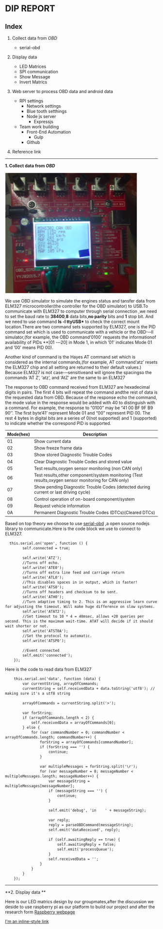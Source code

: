 # DIP REPORT

## Index
1. Collect data from _OBD_
	* serial-obd
	
2. Display data 
	* LED Matrices 
	* SPI communication
	* Show Message
	* Invert Matrics
	
3. Web server to process OBD data and android data
	* RPI settings
		* Network settings
		* Blue tooth setthings
		* Node js server
			* Expressjs
	* Team work building
		* Front-End Automation
			* Gulp
		* Github
		
4. Reference link

---

 
**1. Collect data from _OBD_**

![](obd.png)

We use OBD simulator to simulate the engines status and tansfer data from ELM327 microcontroller(the controller for the OBD simulator) to USB.To communicate with ELM327 to computer through serial connection ,we need to set the baud rate to **38400**,**8** data bits,**no parity** bits and **1** stop bit. And we need to use command **ls -l ttyUSB\*** to check the correct mount location.There are two command sets supported by ELM327, one is the PID command set which is used to communicate with a vehicle or the OBD-­‐‑II simulator,(for example, the OBD command‘0100’ requests the informationof availability of PIDs **[01 -­‐‑20] in Mode 1, in which ’01’ indicates Mode 01 and ’00’ means PID 00). 

Another kind of command is the Hayes AT command set which is considered as the internal commands,(for example, AT command‘atz’ resets the ELM327 chip and all setting are returned to their default values.) Because ELM327 is not case-­‐‑sensitiveand will ignore the spacingso the commands ‘AT Z’, ‘atz’, and ‘AtZ’ are the same to an ELM327

The response to OBD command received from ELM327 are hexadecimal digits in pairs. The first 4 bits will repeat the command andthe rest of data is the requested data from OBD. Because of the response echo the command, the mode value in the response would be added with 40 to distinguish with a command. For example, the response to “0100” may be “41 00 BF 9F B9 90’’. The first byte’41’ represent Mode 01 and “00” represent PID 00. The rest 4   bytes in digital bits are a series of 0(not supported) and 1   (supported) to indicate whether the correspond PID is supported.


Mode(hex)   | Description
--- | --- 
01 | Show current data 
02 | Show freeze frame data 
03 | Show stored Diagnostic Trouble Codes
04 | Clear Diagnostic Trouble Codes and stored value
05 | Test results,oxygen sensor monitoring (non CAN only)
06 | Test results,other component/system monitoring (Test results,oxygen sensor monitoring for CAN only)
07 | Show pending Diagnostic Trouble Codes (detected during current or last driving cycle)
08 | Control operation of on-board component/system
09 | Request vehicle information
0A | Permanent Diagnostic Trouble Codes (DTCs)(Cleared DTCs)

Based on top theory we choose  to use [serial-obd] ,a open source nodejs library to communicate.Here is the code block we use to connect to ELM327.

```javascrpt 
  this.serial.on('open', function () {
        self.connected = true;

        self.write('ATZ');
        //Turns off echo.
        self.write('ATE0');
        //Turns off extra line feed and carriage return
        self.write('ATL0');
        //This disables spaces in in output, which is faster!
        self.write('ATS0');
        //Turns off headers and checksum to be sent.
        self.write('ATH0');
        //Turn adaptive timing to 2. This is an aggressive learn curve for adjusting the timeout. Will make huge difference on slow systems.
        self.write('ATAT2');
        //Set timeout to 10 * 4 = 40msec, allows +20 queries per second. This is the maximum wait-time. ATAT will decide if it should wait shorter or not.
        self.write('ATST0A');
        //Set the protocol to automatic.
        self.write('ATSP0');

        //Event connected
        self.emit('connected');
    });

```
Here is the code to read data from ELM327
```javescript
    this.serial.on('data', function (data) {
        var currentString, arrayOfCommands;
        currentString = self.receivedData + data.toString('utf8'); // making sure it's a utf8 string

        arrayOfCommands = currentString.split('>');

        var forString;
        if (arrayOfCommands.length < 2) {
            self.receivedData = arrayOfCommands[0];
        } else {
            for (var commandNumber = 0; commandNumber < arrayOfCommands.length; commandNumber++) {
                forString = arrayOfCommands[commandNumber];
                if (forString === '') {
                    continue;
                }

                var multipleMessages = forString.split('\r');
                for (var messageNumber = 0; messageNumber < multipleMessages.length; messageNumber++) {
                    var messageString = multipleMessages[messageNumber];
                    if (messageString === '') {
                        continue;
                    }

                    self.emit('debug', 'in    ' + messageString);

                    var reply;
                    reply = parseOBDCommand(messageString);
                    self.emit('dataReceived', reply);

                    if (self.awaitingReply == true) {
                        self.awaitingReply = false;
                        self.emit('processQueue');
                    }
                    self.receivedData = '';
                }
            }
        }
    });
```
---
**2. Display data **

Here is our LED matrics design by our groupmates,after the discussion we deside to use raspberry pi as our platform to build our project and after the research form [Raspberry webpage][RPI SPI] 




[I'm an inline-style link](https://www.google.com)

[serial-obd]:https://github.com/EricSmekens/node-serial-obd
[RPI SPI]:https://www.raspberrypi.org/documentation/hardware/raspberrypi/spi/README.md



